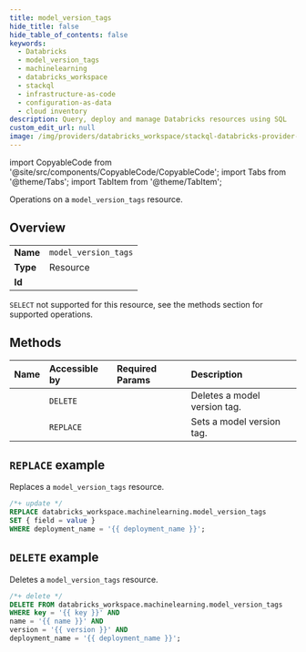 ```yaml
---
title: model_version_tags
hide_title: false
hide_table_of_contents: false
keywords:
  - Databricks
  - model_version_tags
  - machinelearning
  - databricks_workspace
  - stackql
  - infrastructure-as-code
  - configuration-as-data
  - cloud inventory
description: Query, deploy and manage Databricks resources using SQL
custom_edit_url: null
image: /img/providers/databricks_workspace/stackql-databricks-provider-featured-image.png
---
```


import CopyableCode from '@site/src/components/CopyableCode/CopyableCode';
import Tabs from '@theme/Tabs';
import TabItem from '@theme/TabItem';

Operations on a <code>model_version_tags</code> resource.  

## Overview
<table><tbody>
<tr><td><b>Name</b></td><td><code>model_version_tags</code></td></tr>
<tr><td><b>Type</b></td><td>Resource</td></tr>
<tr><td><b>Id</b></td><td><CopyableCode code="databricks_workspace.machinelearning.model_version_tags" /></td></tr>
</tbody></table>


`SELECT` not supported for this resource, see the methods section for supported operations.
## Methods
| Name | Accessible by | Required Params | Description |
|:-----|:--------------|:----------------|:------------|
| <CopyableCode code="deletemodelversiontag" /> | `DELETE` | <CopyableCode code="key, name, version, deployment_name" /> | Deletes a model version tag. |
| <CopyableCode code="setmodelversiontag" /> | `REPLACE` | <CopyableCode code="deployment_name" /> | Sets a model version tag. |

## `REPLACE` example

Replaces a <code>model_version_tags</code> resource.

```sql
/*+ update */
REPLACE databricks_workspace.machinelearning.model_version_tags
SET { field = value }
WHERE deployment_name = '{{ deployment_name }}';
```

## `DELETE` example

Deletes a <code>model_version_tags</code> resource.

```sql
/*+ delete */
DELETE FROM databricks_workspace.machinelearning.model_version_tags
WHERE key = '{{ key }}' AND
name = '{{ name }}' AND
version = '{{ version }}' AND
deployment_name = '{{ deployment_name }}';
```
